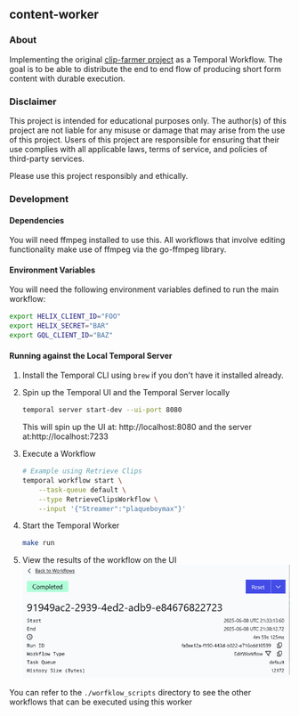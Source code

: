 ## content-worker

### About
Implementing the original [clip-farmer project](https://github.com/skhanal5/clip-farmer) as a Temporal Workflow. The goal is to be able to distribute the end to end flow of producing short form content with durable execution. 

### Disclaimer

This project is intended for educational purposes only. The author(s) of this project are not liable for any misuse or damage that may arise from the use of this project. Users of this project are responsible for ensuring that their use complies with all applicable laws, terms of service, and policies of third-party services.

Please use this project responsibly and ethically.

### Development

#### Dependencies
You will need ffmpeg installed to use this. All workflows that involve editing functionality make use of ffmpeg via the go-ffmpeg library. 

#### Environment Variables
You will need the following environment variables defined to run the main workflow:
```bash
export HELIX_CLIENT_ID="FOO"
export HELIX_SECRET="BAR"
export GQL_CLIENT_ID="BAZ"
```

#### Running against the Local Temporal Server

1. Install the Temporal CLI using `brew` if you don't have it installed already. 

2. Spin up the Temporal UI and the Temporal Server locally
    ```bash
    temporal server start-dev --ui-port 8080
    ```
    This will spin up the UI at: http://localhost:8080 and the server at:http://localhost:7233

3. Execute a Workflow
    ```bash
    # Example using Retrieve Clips
    temporal workflow start \
        --task-queue default \
        --type RetrieveClipsWorkflow \
        --input '{"Streamer":"plaqueboymax"}'
    ```

4. Start the Temporal Worker
    ```bash
    make run
    ```

5. View the results of the workflow on the UI ![alt text](./static/image.png)

You can refer to the `./worfklow_scripts` directory to see the other workflows that can be executed using this worker
